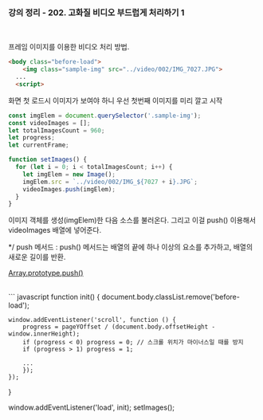 ### 강의 정리 - 202. 고화질 비디오 부드럽게 처리하기 1

<br />

프레임 이미지를 이용한 비디오 처리 방법.

```html
<body class="before-load">
	<img class="sample-img" src="../video/002/IMG_7027.JPG">
  ...
  <script>
```

화면 첫 로드시 이미지가 보여야 하니 우선 첫번째 이미지를 미리 깔고 시작

```javascript
const imgElem = document.querySelector('.sample-img');
const videoImages = [];
let totalImagesCount = 960;
let progress;
let currentFrame;

function setImages() {
  for (let i = 0; i < totalImagesCount; i++) {
    let imgElem = new Image();
    imgElem.src = `../video/002/IMG_${7027 + i}.JPG`;
    videoImages.push(imgElem);
  }
}
```

이미지 객체를 생성(imgElem)한 다음 소스를 불러온다.
그리고 이걸 push() 이용해서 videoImages 배열에 넣어준다.

\*/ push 메서드 :
push() 메서드는 배열의 끝에 하나 이상의 요소를 추가하고, 배열의 새로운 길이를 반환.

[Array.prototype.push()](https://developer.mozilla.org/ko/docs/Web/JavaScript/Reference/Global_Objects/Array/push)

<br />
``` javascript
function init() {
    document.body.classList.remove('before-load');

    window.addEventListener('scroll', function () {
        progress = pageYOffset / (document.body.offsetHeight - window.innerHeight);
        if (progress < 0) progress = 0; // 스크롤 위치가 마이너스일 때를 방지
        if (progress > 1) progress = 1;

        ...
        });
    });

}

window.addEventListener('load', init);
setImages();

```


```
